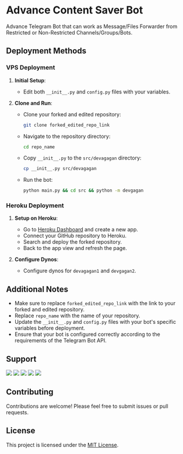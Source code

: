# Advance Content Saver Bot

Advance Telegram Bot that can work as Message/Files Forwarder from Restricted or Non-Restricted Channels/Groups/Bots.

## Deployment Methods

### VPS Deployment

1. **Initial Setup**:
   - Edit both `__init__.py` and `config.py` files with your variables.

2. **Clone and Run**:
   - Clone your forked and edited repository:
     ```bash
     git clone forked_edited_repo_link
     ```
   - Navigate to the repository directory:
     ```bash
     cd repo_name
     ```
   - Copy `__init__.py` to the `src/devagagan` directory:
     ```bash
     cp __init__.py src/devagagan
     ```
   - Run the bot:
     ```bash
     python main.py && cd src && python -m devgagan
     ```

### Heroku Deployment

1. **Setup on Heroku**:
   - Go to [Heroku Dashboard](https://dashboard.heroku.com) and create a new app.
   - Connect your GitHub repository to Heroku.
   - Search and deploy the forked repository.
   - Back to the app view and refresh the page.

2. **Configure Dynos**:
   - Configure dynos for `devagagan1` and `devgagan2`.

## Additional Notes

- Make sure to replace `forked_edited_repo_link` with the link to your forked and edited repository.
- Replace `repo_name` with the name of your repository.
- Update the `__init__.py` and `config.py` files with your bot's specific variables before deployment.
- Ensure that your bot is configured correctly according to the requirements of the Telegram Bot API.

## Support

[<img src="https://img.icons8.com/ios/50/000000/instagram-new.png"/>](https://instagram.com/devagagn.in)
[<img src="https://img.icons8.com/ios/50/000000/youtube.png"/>](https://youtube.com/@dev_gagan)
[<img src="https://img.icons8.com/ios/50/000000/telegram-app.png"/>](https://t.me/dev_gagan)
[<img src="https://img.icons8.com/ios/50/000000/github--v1.png"/>](https://github.com/devgaganin)
[<img src="https://img.icons8.com/ios/50/000000/domain--v1.png"/>](https://devgagan.in)

## Contributing

Contributions are welcome! Please feel free to submit issues or pull requests.

## License

This project is licensed under the [MIT License](LICENSE).
